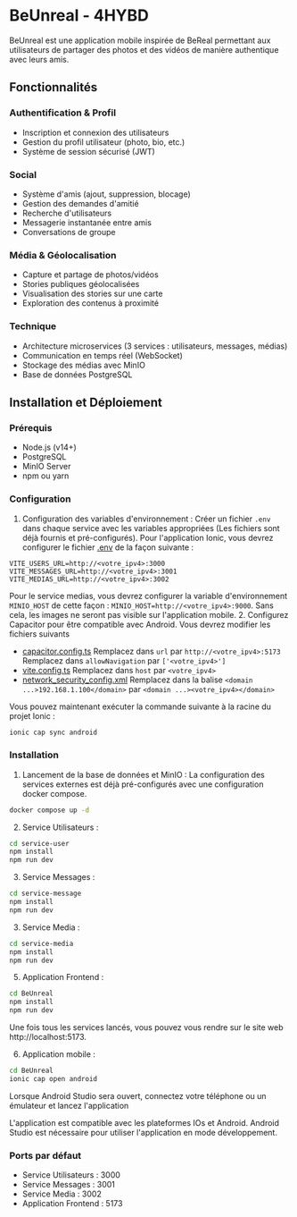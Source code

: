 # BeUnreal - 4HYBD

BeUnreal est une application mobile inspirée de BeReal permettant aux utilisateurs de partager des photos et des vidéos de manière authentique avec leurs amis.

## Fonctionnalités

### Authentification & Profil
- Inscription et connexion des utilisateurs
- Gestion du profil utilisateur (photo, bio, etc.)
- Système de session sécurisé (JWT)

### Social
- Système d'amis (ajout, suppression, blocage)
- Gestion des demandes d'amitié
- Recherche d'utilisateurs
- Messagerie instantanée entre amis
- Conversations de groupe

### Média & Géolocalisation
- Capture et partage de photos/vidéos
- Stories publiques géolocalisées
- Visualisation des stories sur une carte
- Exploration des contenus à proximité

### Technique
- Architecture microservices (3 services : utilisateurs, messages, médias)
- Communication en temps réel (WebSocket)
- Stockage des médias avec MinIO
- Base de données PostgreSQL

## Installation et Déploiement

### Prérequis
- Node.js (v14+)
- PostgreSQL
- MinIO Server
- npm ou yarn

### Configuration

1. Configuration des variables d'environnement :
   Créer un fichier `.env` dans chaque service avec les variables appropriées (Les fichiers sont déjà fournis et pré-configurés).
   Pour l'application Ionic, vous devrez configurer le fichier [.env](BeUnreal/.env) de la façon suivante :
```
VITE_USERS_URL=http://<votre_ipv4>:3000
VITE_MESSAGES_URL=http://<votre_ipv4>:3001
VITE_MEDIAS_URL=http://<votre_ipv4>:3002
```
   Pour le service medias, vous devrez configurer la variable d'environnement `MINIO_HOST` de cette façon : `MINIO_HOST=http://<votre_ipv4>:9000`. Sans cela, les images ne seront pas visible sur l'application mobile.
2. Configurez Capacitor pour être compatible avec Android.
   Vous devrez modifier les fichiers suivants
   - [capacitor.config.ts](BeUnreal/capacitor.config.ts)
     Remplacez dans `url` par `http://<votre_ipv4>:5173`
     Remplacez dans `allowNavigation` par `['<votre_ipv4>']`
   - [vite.config.ts](BeUnreal/vite.config.ts)
     Remplacez dans `host` par `<votre_ipv4>`
   - [network_security_config.xml](BeUnreal/android/app/src/main/res/xml/network_security_config.xml)
     Remplacez dans la balise `<domain ...>192.168.1.100</domain>` par `<domain ...><votre_ipv4></domain>`

Vous pouvez maintenant exécuter la commande suivante à la racine du projet Ionic :
```bash
ionic cap sync android
```

### Installation

1. Lancement de la base de données et MinIO :
   La configuration des services externes est déjà pré-configurés avec une configuration docker compose.
```bash
docker compose up -d
```

2. Service Utilisateurs :
```bash
cd service-user
npm install
npm run dev
```

3. Service Messages :
```bash
cd service-message
npm install
npm run dev
```

3. Service Media :
```bash
cd service-media
npm install
npm run dev
```

5. Application Frontend :
```bash
cd BeUnreal
npm install
npm run dev
```

Une fois tous les services lancés, vous pouvez vous rendre sur le site web http://localhost:5173.

6. Application mobile :
```bash
cd BeUnreal
ionic cap open android
```
Lorsque Android Studio sera ouvert, connectez votre téléphone ou un émulateur et lancez l'application

L'application est compatible avec les plateformes IOs et Android. Android Studio est nécessaire pour utiliser l'application en mode développement.

### Ports par défaut
- Service Utilisateurs : 3000
- Service Messages : 3001
- Service Media : 3002
- Application Frontend : 5173